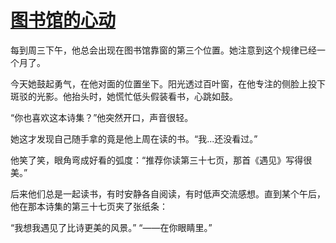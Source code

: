 # [图书馆的心动](https://hoo.be/caomeigw)
每到周三下午，他总会出现在图书馆靠窗的第三个位置。她注意到这个规律已经一个月了。

今天她鼓起勇气，在他对面的位置坐下。阳光透过百叶窗，在他专注的侧脸上投下斑驳的光影。他抬头时，她慌忙低头假装看书，心跳如鼓。

“你也喜欢这本诗集？”他突然开口，声音很轻。

她这才发现自己随手拿的竟是他上周在读的书。“我...还没看过。”

他笑了笑，眼角弯成好看的弧度：“推荐你读第三十七页，那首《遇见》写得很美。”

后来他们总是一起读书，有时安静各自阅读，有时低声交流感想。直到某个午后，他在那本诗集的第三十七页夹了张纸条：

“我想我遇见了比诗更美的风景。”
“——在你眼睛里。”
